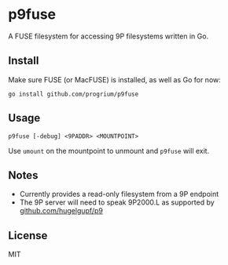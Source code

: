 # p9fuse

A FUSE filesystem for accessing 9P filesystems written in Go.

## Install

Make sure FUSE (or MacFUSE) is installed, as well as Go for now:

```
go install github.com/progrium/p9fuse
```

## Usage

```
p9fuse [-debug] <9PADDR> <MOUNTPOINT>
```

Use `umount` on the mountpoint to unmount and `p9fuse` will exit.

## Notes

* Currently provides a read-only filesystem from a 9P endpoint
* The 9P server will need to speak 9P2000.L as supported by [github.com/hugelgupf/p9](https://github.com/hugelgupf/p9)

## License

MIT